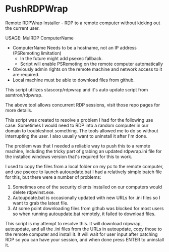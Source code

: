 # PushRDPWrap
Remote RDPWrap Installer - RDP to a remote computer without kicking out the current user.

USAGE: MulRDP ComputerName
* ComputerName Needs to be a hostname, not an IP address (PSRemoting limitation)
  * In the future might add psexec fallback.
  * Script will enable PSRemoting on the remote computer automatically
* Obviously admin rights on the remote machine and network access to it are required.
* Local machine must be able to download files from github.

This script utilizes stascorp/rdpwrap and it's auto update script from asmtron/rdpwrap.

The above tool allows concurrent RDP sessions, visit those repo pages for more details.

This script was created to resolve a problem I had for the following use case:
Sometimes I would need to RDP into a random computer in our domain to troubleshoot something.
The tools allowed me to do so without interrupting the user.
I also usually want to uninstall it after I'm done.

The problem was that I needed a reliable way to push this to a remote machine,
Including the tricky part of grabing an updated rdpwrap.ini file for the installed windows version that's required for this to work.

I used to copy the files from a local folder on my pc to the remote computer, and use psexec to launch autoupdate.bat
I had a relatively simple batch file for this, but there were a number of problems:

1. Sometimes one of the security clients installed on our computers would delete rdpwinst.exe.
2. Autoupdate.bat is occasionally updated with new URLs for .ini files so I want to grab the latest file.
3. At some point downloading files from github was blocked for most users so when running autoupdate.bat remotely, it failed to download files.

This script is my attempt to resolve this.
It will download rdpwrap, autoupdate, and all the .ini files from the URLs in autoupdate, copy those to the remote computer and install it.
It will wait for user input after patching RDP so you can have your session, and when done press ENTER to uninstall it.
